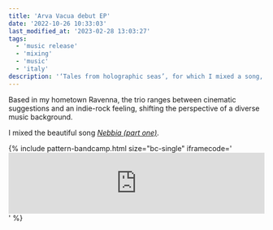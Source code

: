 ```yaml
---
title: 'Arva Vacua debut EP'
date: '2022-10-26 10:33:03'
last_modified_at: '2023-02-28 13:03:27' 
tags:
  - 'music release'
  - 'mixing'
  - 'music'
  - 'italy'
description: '‘Tales from holographic seas’, for which I mixed a song, is officially out now.'
---
```

Based in my hometown Ravenna, the trio ranges between cinematic suggestions and an indie-rock feeling, shifting the perspective of a diverse music background.

I mixed the beautiful song [*Nebbia (part one)*](https://arvavacua.bandcamp.com/track/nebbia-part-one).

{% include pattern-bandcamp.html size="bc-single" iframecode='<iframe style="border: 0; width: 100%; height: 120px;" src="https://bandcamp.com/EmbeddedPlayer/album=3121255947/size=large/bgcol=ffffff/linkcol=333333/tracklist=false/artwork=small/track=1132146010/transparent=true/"><a href="https://arvavacua.bandcamp.com/album/tales-from-holographic-seas">Tales from holographic seas by Arva Vacua</a></iframe>' %}